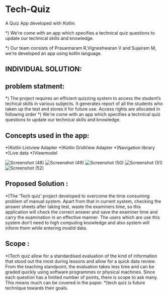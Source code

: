 # Tech-Quiz
A Quiz App developed with Kotlin.

*) We're come with an app which specifies a technical quiz questions to update our technical skills and knowledge.

*) Our team consists of Prasannaram R,Vigneshwaran V and Sujairam M, we're developed an app using kotlin language.
 
INDIVIDUAL SOLUTION:
--------------------
problem statment:
------------------
 *) The project requires an efficient quizzing system to access the student’s 
techical skills in various subjects. It generates report of all the
students who taken up the test and stores it for future use. Access rights are
allocated in following order
*) We're come with an app which specifies a technical quiz questions to update our technical skills and knowledge.

Concepts used in the app:
-------------------------
*)Kotlin Listview Adapter
*)Kotlin GridView Adapter
*)Navigation library
*)Live data
*)Viewmodel

![Screenshot (48)](https://user-images.githubusercontent.com/97431227/148811250-c53390cb-a8e0-4aa8-ad72-5839d029e0dc.png)
![Screenshot (49)](https://user-images.githubusercontent.com/97431227/148811261-b0c3dd63-283f-4bca-9dbe-5d3fea778fd5.png)
![Screenshot (50)](https://user-images.githubusercontent.com/97431227/148811269-e8ba385e-5050-4407-84ab-d0aa40fe33be.png)
![Screenshot (51)](https://user-images.githubusercontent.com/97431227/148811275-b9c29371-bc05-4c83-9150-e9339fc35cb5.png)
![Screenshot (52)](https://user-images.githubusercontent.com/97431227/148811314-3811bfe1-14f2-4734-b4c6-f5258eb387dc.png)


Proposed Solution :
--------------------
 *)The ‘Tech quiz’ project developed to overcome the time consuming problem of manual system. Apart from that in current system, checking the answer sheets after taking test,   waste the examiners time, so this application will check the correct answer and save the examiner time and carry the examination in an effective manner. The users which are use this system don’t need to high computing knowledge and also system will inform them while entering invalid data.
     
Scope :
----------
 *)Tech quiz allow for a standardised evaluation of the kind of information that stood out the most during lessons and allow for a quick data review. From the teaching      standpoint, the evaluation takes less time and can be graded quickly using software programmes or physical machines. Since each question has a limited number of points, there is scope to ask many. This means much can be covered in the paper.
 *)tech quiz is future technique towards their goals.
      
